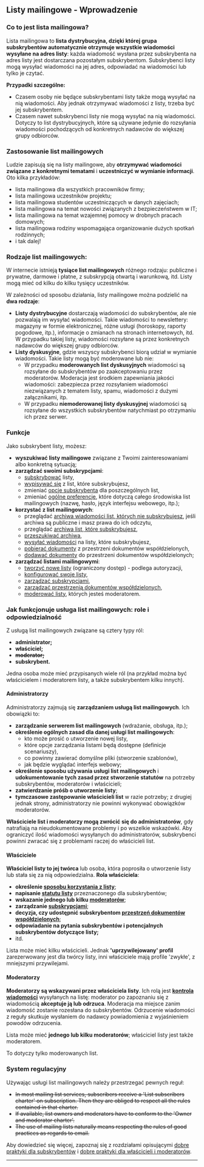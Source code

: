 Listy mailingowe - Wprowadzenie
-------------------------------

### Co to jest lista mailingowa?

Lista mailingowa to **lista dystrybucyjna, dzięki której grupa subskrybentów automatycznie otrzymuje wszystkie wiadomości wysyłane na adres listy**: każda wiadomość wysłana przez subskrybenta na adres listy jest dostarczana pozostałym subskrybentom. Subskrybenci listy mogą wysyłać wiadomości na jej adres, odpowiadać na wiadomości lub tylko je czytać.

**Przypadki szczególne:**

-   Czasem osoby nie będące subskrybentami listy także mogą wysyłać na nią wiadomości. Aby jednak otrzymywać wiadomości z listy, trzeba być jej subskrybentem.
-   Czasem nawet subskrybenci listy nie mogą wysyłać na nią wiadomości. Dotyczy to list dystrybucyjnych, które są używane jedynie do rozsyłania wiadomości pochodzących od konkretnych nadawców do większej grupy odbiorców.

### Zastosowanie list mailingowych

Ludzie zapisują się na listy mailingowe, aby **otrzymywać wiadomości związane z konkretnymi tematami** i **uczestniczyć w wymianie informacji**. Oto kilka przykładów:

-   lista mailingowa dla wszystkich pracowników firmy;
-   lista mailingowa uczestników projektu;
-   lista mailingowa studentów uczestniczących w danych zajęciach;
-   lista mailingowa na temat nowości związanych z bezpieczeństwem w IT;
-   lista mailingowa na temat wzajemnej pomocy w drobnych pracach domowych;
-   lista mailingowa rodziny wspomagająca organizowanie dużych spotkań rodzinnych;
-   i tak dalej!

### Rodzaje list mailingowych:

W internecie istnieją **tysiące list mailingowych** różnego rodzaju: publiczne i prywatne, darmowe i płatne, z subskrypcją otwartą i warunkową, itd. Listy mogą mieć od kilku do kilku tysięcy uczestników.

W zależności od sposobu działania, listy mailingowe można podzielić na **dwa rodzaje**:

-   **Listy dystrybucyjne** dostarczają wiadomości do subskrybentów, ale nie pozwalają im wysyłać wiadomości. Takie wiadomości to newslettery: magazyny w formie elektronicznej, różne usługi (horoskopy, raporty pogodowe, itp.), informacje o zmianach na stronach internetowych, itd. W przypadku takiej listy, wiadomości rozsyłane są przez konkretnych nadawców do większej grupy odbiorców.
-   **Listy dyskusyjne**, gdzie wszyscy subskrybenci biorą udział w wymianie wiadomości. Takie listy mogą być moderowane lub nie:
    -   W przypadku **moderowanych list dyskusyjnych** wiadomości są rozsyłane do subskrybentów po zaakceptowaniu przez moderatorów. Moderacja jest środkiem zapewniania jakości wiadomości: zabezpiecza przez rozsyłaniem wiadomości niezwiązanych z tematem listy, spamu, wiadomości z dużymi załącznikami, itp.
    -   W przypadku **niemoderowanej listy dyskusyjnej** wiadomości są rozsyłane do wszystkich subskrybentów natychmiast po otrzymaniu ich przez serwer.

### <span id="features"></span>Funkcje

Jako subskrybent listy, możesz:

-   **wyszukiwać listy mailingowe** związane z Twoimi zainteresowaniami albo konkretną sytuacją;
-   **zarządzać swoimi subskrypcjami**:
    -   [subskrybować](user.md#subscribe) listy,
    -   [wypisywać się](user.md#unsubscribe) z list, które subskrybujesz,
    -   zmieniać [opcje subskrybenta](user.md#options) dla poszczególnych list,
    -   zmieniać [ogólne preferencje](user.md#pref), które dotyczą całego środowiska list mailingowych (nazwę, hasło, język interfejsu webowego, itp.);
-   **korzystać z list mailingowych**:
    -   przeglądać [archiwa wiadomości list, których nie subskrybujesz](arc.md), jeśli archiwa są publiczne i masz prawa do ich odczytu,
    -   przeglądać [archiwa list, które subskrybujesz](arc.md),
    -   [przeszukiwać archiwa](arc.md#arcsearch),
    -   [wysyłać wiadomości](sendmsg.md) na listy, które subskrybujesz,
    -   [pobierać dokumenty](shared.md#shared_read) z przestrzeni dokumentów współdzielonych,
    -   [dodawać dokumenty](shared.md#shared_upload) do przestrzeni dokumentów współdzielonych;
-   **zarządzać listami mailingowymi**:
    -   [tworzyć nowe listy](admin.md#create_list) (ograniczony dostęp) - podlega autoryzacji,
    -   [konfigurować swoje listy](admin.md#edit_list),
    -   [zarządzać subskrypcjami](admin.md#manage_members),
    -   [zarządzać przestrzenią dokumentów współdzielonych](admin.md#manage_shared),
    -   [moderować listy](admin.md#moderate), których jesteś moderatorem.

### <span id="roles"></span>Jak funkcjonuje usługa list mailingowych: role i odpowiedzialność

Z usługą list mailingowych związane są cztery typy ról:

-   **administrator;**
-   **właściciel;**
-   ~~**moderator;**~~
-   **subskrybent.**

Jedna osoba może mieć przypisanych wiele ról (na przykład można być właścicielem i moderatorem listy, a także subskrybentem kilku innych).

#### Administratorzy

Administratorzy zajmują się **zarządzaniem usługą list mailingowych**. Ich obowiązki to:

-   **zarządzanie serwerem list mailingowych** (wdrażanie, obsługa, itp.);
-   **określenie ogólnych zasad dla danej usługi list mailingowych**:
    -   kto może prosić o utworzenie nowej listy,
    -   które opcje zarządzania listami będą dostępne (definicje scenariuszy),
    -   co powinny zawierać domyślne pliki (stworzenie szablonów),
    -   jak będzie wyglądać interfejs webowy;
-   **określenie sposobu używania usługi list mailingowych** i **udokumentowanie tych zasad przez stworzenie statutów** na potrzeby subskrybentów, moderatorów i właścicieli;
-   **zatwierdzanie próśb o utworzenie listy**;
-   **tymczasowe zastępowanie właścicieli list** w razie potrzeby; z drugiej jednak strony, administratorzy nie powinni wykonywać obowiązków moderatorów.

**Właściciele list i moderatorzy mogą zwrócić się do administratorów**, gdy natrafiają na nieudokumentowane problemy i po wszelkie wskazówki. Aby ograniczyć ilość wiadomości wysyłanych do administratorów, subskrybenci powinni zwracać się z problemami raczej do właścicieli list.

#### Właściciele

**Właściciel listy to jej twórca** lub osoba, która poprosiła o utworzenie listy lub stała się za nią odpowiedzialna. **Rola właściciela**:

-   **określenie [sposobu korzystania z listy](admin.md#edit_list)**;
-   **napisanie [statutu listy](admin.md#charter)** przeznaczonego dla subskrybentów;
-   **wskazanie jednego lub kilku [moderatorów](listconfig.md#description)**;
-   **zarządzanie [subskrypcjami](admin.md#manage_members)**;
-   **decyzja, czy udostępnić subskrybentom [przestrzeń dokumentów współdzielonych](admin.md#manage_shared)**;
-   **odpowiadanie na pytania subskrybentów i potencjalnych subskrybentów dotyczące listy;**
-   itd.

Lista może mieć kilku właścicieli. Jednak **'uprzywilejowany' profil** zarezerwowany jest dla twórcy listy, inni właściciele mają profile 'zwykłe', z mniejszymi przywilejami.

#### Moderatorzy

**Moderatorzy są wskazywani przez właściciela listy**. Ich rolą jest **[kontrola wiadomości](admin.md#moderate)** wysyłanych na listę: moderator po zapoznaniu się z wiadomością **akceptuje ją lub odrzuca**. Moderacja ma miejsce zanim wiadomość zostanie rozesłana do subskrybentów. Odrzucenie wiadomości z reguły skutkuje wysłaniem do nadawcy powiadomienia z wyjaśnieniem powodów odrzucenia.

Lista może mieć **jednego lub kilku moderatorów**; właściciel listy jest także moderatorem.

To dotyczy tylko moderowanych list.

### <span id="policy"></span>System regulacyjny

Używając usługi list mailingowych należy przestrzegać pewnych reguł:

-   ~~In most mailing list services, subscribers receive a 'List subscribers charter' on subscription. Then they are obliged to respect all the rules contained in that charter.~~
-   ~~If available, list owners and moderators have to conform to the 'Owner and moderator charter'.~~
-   ~~The use of mailing lists naturally means respecting the rules of good practices as regards to email.~~

Aby dowiedzieć się więcej, zapoznaj się z rozdziałami opisującymi [dobre praktyki dla subskrybentów](sendmsg.md#rulesuser) i [dobre praktyki dla właścicieli i moderatorów](admin.md#rulesadmin).

------------------------------------------------------------------------
